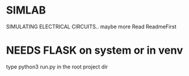 # SIMLAB
SIMULATING ELECTRICAL CIRCUITS.. maybe more
Read ReadmeFirst


# NEEDS FLASK on system or in venv

type python3 run.py in the root project dir
